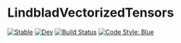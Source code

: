 # LindbladVectorizedTensors

[![Stable](https://img.shields.io/badge/docs-stable-blue.svg)](https://phaerrax.github.io/LindbladVectorizedTensors.jl/stable/)
[![Dev](https://img.shields.io/badge/docs-dev-blue.svg)](https://phaerrax.github.io/LindbladVectorizedTensors.jl/dev/)
[![Build Status](https://github.com/phaerrax/LindbladVectorizedTensors.jl/actions/workflows/CI.yml/badge.svg?branch=main)](https://github.com/phaerrax/LindbladVectorizedTensors.jl/actions/workflows/CI.yml?query=branch%3Amain)
[![Code Style: Blue](https://img.shields.io/badge/code%20style-blue-4495d1.svg)](https://github.com/invenia/BlueStyle)
